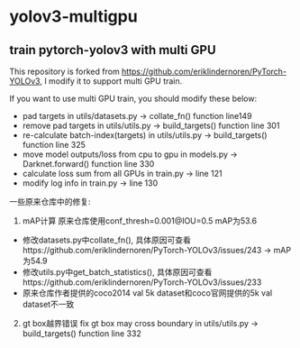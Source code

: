 # yolov3-multigpu
## train pytorch-yolov3 with multi GPU

This repository is forked from https://github.com/eriklindernoren/PyTorch-YOLOv3, I modify it to support multi GPU train.

If you want to use multi GPU train, you should modify these below:
* pad targets in utils/datasets.py -> collate_fn() function line149
* remove pad targets in utils/utils.py -> build_targets() function line 301
* re-calculate batch-index(targets) in utils/utils.py -> build_targets() function line 325
* move model outputs/loss from cpu to gpu in models.py -> Darknet.forward() function line 330
* calculate loss sum from all GPUs in train.py -> line 121
* modify log info in train.py -> line 130




一些原来仓库中的修复:
1. mAP计算
原来仓库使用conf_thresh=0.001@IOU=0.5 mAP为53.6
* 修改datasets.py中collate_fn(), 具体原因可查看https://github.com/eriklindernoren/PyTorch-YOLOv3/issues/243 -> mAP为54.9
* 修改utils.py中get_batch_statistics(), 具体原因可查看https://github.com/eriklindernoren/PyTorch-YOLOv3/issues/233
* 原来仓库作者提供的coco2014 val 5k dataset和coco官网提供的5k val dataset不一致



2. gt box越界错误
fix gt box may cross boundary in utils/utils.py -> build_targets() function line 332
